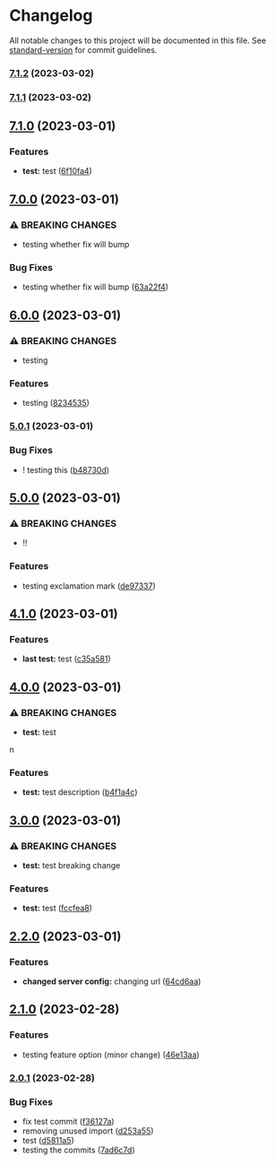 # Changelog

All notable changes to this project will be documented in this file. See [standard-version](https://github.com/conventional-changelog/standard-version) for commit guidelines.

### [7.1.2](https://github.com/farahyasserr/SocialMedia/compare/v7.1.1...v7.1.2) (2023-03-02)

### [7.1.1](https://github.com/farahyasserr/SocialMedia/compare/v7.1.0...v7.1.1) (2023-03-02)

## [7.1.0](https://github.com/farahyasserr/SocialMedia/compare/v7.0.0...v7.1.0) (2023-03-01)


### Features

* **test:** test ([6f10fa4](https://github.com/farahyasserr/SocialMedia/commit/6f10fa424c9dd03d4287f0b3c286c14bcd5954e3))

## [7.0.0](https://github.com/farahyasserr/SocialMedia/compare/v6.0.0...v7.0.0) (2023-03-01)


### ⚠ BREAKING CHANGES

* testing whether fix will bump

### Bug Fixes

* testing whether fix will bump ([63a22f4](https://github.com/farahyasserr/SocialMedia/commit/63a22f428ec43e45b57cbac0d8b607fe5e03a785))

## [6.0.0](https://github.com/farahyasserr/SocialMedia/compare/v5.0.1...v6.0.0) (2023-03-01)


### ⚠ BREAKING CHANGES

* testing

### Features

* testing ([8234535](https://github.com/farahyasserr/SocialMedia/commit/8234535b681df802cf7fd2617d12155f2fc90faa))

### [5.0.1](https://github.com/farahyasserr/SocialMedia/compare/v5.0.0...v5.0.1) (2023-03-01)


### Bug Fixes

* ! testing this ([b48730d](https://github.com/farahyasserr/SocialMedia/commit/b48730db58416472169f1913d0ec8d51de2d1bbe))

## [5.0.0](https://github.com/farahyasserr/SocialMedia/compare/v4.1.0...v5.0.0) (2023-03-01)


### ⚠ BREAKING CHANGES

* !!

### Features

* testing exclamation mark ([de97337](https://github.com/farahyasserr/SocialMedia/commit/de973371260c14501f59412a3069fd060486056f))

## [4.1.0](https://github.com/farahyasserr/SocialMedia/compare/v4.0.0...v4.1.0) (2023-03-01)


### Features

* **last test:** test ([c35a581](https://github.com/farahyasserr/SocialMedia/commit/c35a581594166c958d15e48cb1381c4706aae294))

## [4.0.0](https://github.com/farahyasserr/SocialMedia/compare/v3.0.0...v4.0.0) (2023-03-01)


### ⚠ BREAKING CHANGES

* **test:** test

n

### Features

* **test:** test description ([b4f1a4c](https://github.com/farahyasserr/SocialMedia/commit/b4f1a4caa3909ff70b0fe922f7456c76123afa91))

## [3.0.0](https://github.com/farahyasserr/SocialMedia/compare/v2.2.0...v3.0.0) (2023-03-01)


### ⚠ BREAKING CHANGES

* **test:** test breaking change

### Features

* **test:** test ([fccfea8](https://github.com/farahyasserr/SocialMedia/commit/fccfea8d3c24949c6bb98c59c1c0af8594347aa4))

## [2.2.0](https://github.com/farahyasserr/SocialMedia/compare/v2.1.0...v2.2.0) (2023-03-01)


### Features

* **changed server config:** changing url ([64cd6aa](https://github.com/farahyasserr/SocialMedia/commit/64cd6aaba1b6b7f86e982798ffd0cffdd6bbd9ac))

## [2.1.0](https://github.com/farahyasserr/SocialMedia/compare/v2.0.1...v2.1.0) (2023-02-28)


### Features

* testing feature option (minor change) ([46e13aa](https://github.com/farahyasserr/SocialMedia/commit/46e13aa66972aacef220787fd5f50a11f3489ea4))

### [2.0.1](https://github.com/farahyasserr/SocialMedia/compare/v1.0.4...v2.0.1) (2023-02-28)


### Bug Fixes

* fix test commit ([f36127a](https://github.com/farahyasserr/SocialMedia/commit/f36127aa5638d02a3e3682dd40dc13d854a4076f))
* removing unused import ([d253a55](https://github.com/farahyasserr/SocialMedia/commit/d253a55d1f2412bd07c093710f30cafa6daae09e))
* test ([d5811a5](https://github.com/farahyasserr/SocialMedia/commit/d5811a5aff6ffac938716acf3b1e9831f58829da))
* testing the commits ([7ad6c7d](https://github.com/farahyasserr/SocialMedia/commit/7ad6c7d89d2788842ab3ca9ed1549a3d686b427b))
